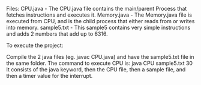 Files:
CPU.java - The CPU.java file contains the main/parent Process that fetches instructions and executes it.
Memory.java - The Memory.java file is executed from CPU, and is the child process that either reads from or writes into memory.
sample5.txt - This sample5 contains very simple instructions and adds 2 numbers that add up to 6316.

To execute the project:

Compile the 2 java files (eg. javac CPU.java) and have the sample5.txt file in the same folder.
The command to execute CPU is: java CPU sample5.txt 30
It consists of the java keyword, then the CPU file, then a sample file, and then a timer value for the interrupt.